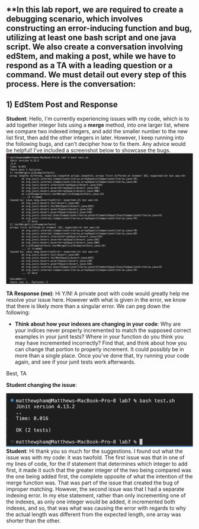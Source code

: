 ## **In this lab report, we are required to create a debugging scenario, which involves constructing an error-inducing function and bug, utilizing at least one bash script and one java script. We also create a conversation involving edStem, and making a post, while we have to respond as a TA with a leading question or a command. We must detail out every step of this process. Here is the conversation:

## **1) EdStem Post and Response**
**Student**:
Hello, I'm currently experiencing issues with my code, which is to add together integer lists using a **merge** method, into one larger list, where we compare two indexed integers, and add the smaller number to the new list first, then add the other integers in later. However, I keep running into the following bugs, and can't decipher how to fix them. Any advice would be helpful! I've included a screenshot below to showcase the bugs.
![image](ErrorInducingBugReport5.png)




**TA Response (me)**: Hi Y/N! A private post with code would greatly help me resolve your issue here. However with what is given in the error, we know that there is likely more than a singular error. We can peg down the following:
- **Think about how your indexes are changing in your code**: Why are your indices never properly incremented to match the supposed correct examples in your junit tests? Where in your function do you think you may have incremented incorrectly? Find that, and think about how you can change that portion to properly increment. It could possibly be in more than a single place.
Once you've done that, try running your code again, and see if your junit tests work afterwards.

Best, 
TA

**Student changing the issue**: 


![image](TerminalOutputAfterFixReport5.png)
**Student**:
Hi thank you so much for the suggestions. I found out what the issue was with my code: it was twofold. The first issue was that in one of my lines of code, for the if statement that determines which integer to add first, it made it such that the greater integer of the two being compared was the one being added first, the complete opposite of what the intention of the merge function was. That was part of the issue that created the bug of improper matching. However, the second issue was that I had a separate indexing error. In my else statement, rather than only incrementing one of the indexes, as only one integer would be added, it incremented both indexes, and so, that was what was causing the error with regards to why the actual length was different from the expected length, one array was shorter than the other. 


